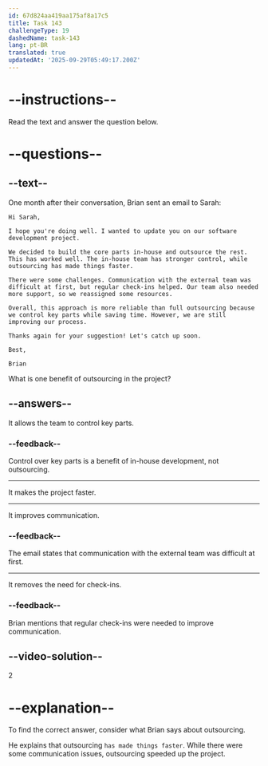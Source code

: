 ```yaml
---
id: 67d824aa419aa175af8a17c5
title: Task 143
challengeType: 19
dashedName: task-143
lang: pt-BR
translated: true
updatedAt: '2025-09-29T05:49:17.200Z'
---
```


<!-- READING -->

# --instructions--  

Read the text and answer the question below.  

# --questions--  

## --text--  

One month after their conversation, Brian sent an email to Sarah:  

`Hi Sarah,`  

`I hope you're doing well. I wanted to update you on our software development project.`  

`We decided to build the core parts in-house and outsource the rest. This has worked well. The in-house team has stronger control, while outsourcing has made things faster.`  

`There were some challenges. Communication with the external team was difficult at first, but regular check-ins helped. Our team also needed more support, so we reassigned some resources.`  

`Overall, this approach is more reliable than full outsourcing because we control key parts while saving time. However, we are still improving our process.`  

`Thanks again for your suggestion! Let's catch up soon.`  

`Best,`  

`Brian`  

What is one benefit of outsourcing in the project?  

## --answers--  

It allows the team to control key parts.  

### --feedback--  

Control over key parts is a benefit of in-house development, not outsourcing.  

---  

It makes the project faster.  

---  

It improves communication.  

### --feedback--  

The email states that communication with the external team was difficult at first.  

---  

It removes the need for check-ins.  

### --feedback--  

Brian mentions that regular check-ins were needed to improve communication.  

## --video-solution--  

2  

# --explanation--  

To find the correct answer, consider what Brian says about outsourcing.  

He explains that outsourcing `has made things faster`. While there were some communication issues, outsourcing speeded up the project.
